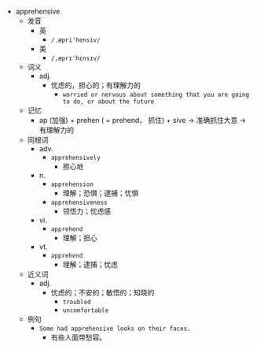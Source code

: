 - apprehensive
  - 发音
    - 英
      - `/ˌæpri'hensiv/`
    - 美
      - `/,æprɪ'hɛnsɪv/`
  - 词义
    - adj.
      - 忧虑的，担心的；有理解力的
        - `worried or nervous about something that you are going to do, or about the future`
  - 记忆
    - ap (加强) + prehen ( = prehend， 抓住) + sive → 准确抓住大意 → 有理解力的
  - 同根词
    - adv.
      - `apprehensively`
        - 担心地
    - n.
      - `apprehension`
        - 理解；恐惧；逮捕；忧惧
      - `apprehensiveness`
        - 领悟力；忧虑感
    - vi.
      - `apprehend`
        - 理解；担心
    - vt.
      - `apprehend`
        - 理解；逮捕；忧虑
  - 近义词
    - adj.
      - 忧虑的；不安的；敏悟的；知晓的
        - `troubled`
        - `uncomfortable`
  - 例句
    - `Some had apprehensive looks on their faces.`
      - 有些人面带愁容。

